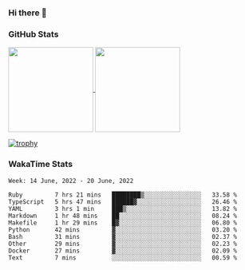 ### Hi there 👋

### GitHub Stats

<a href="https://github.com/anuraghazra/github-readme-stats">
  <img align="center" height="170px" src="https://github-readme-stats.vercel.app/api/top-langs/?username=tksfjt1024&layout=compact&count_private=true&show_icons=true&show_icons=true&theme=graywhite" />
</a>
<a href="https://github.com/anuraghazra/github-readme-stats">
  <img align="center" height="170px" src="https://github-readme-stats.vercel.app/api?username=tksfjt1024&count_private=true&show_icons=true&show_icons=true&theme=graywhite" />
</a>

[![trophy](https://github-profile-trophy.vercel.app/?username=tksfjt1024)](https://github.com/ryo-ma/github-profile-trophy)

### WakaTime Stats

<!--START_SECTION:waka-->
```text
Week: 14 June, 2022 - 20 June, 2022

Ruby         7 hrs 21 mins   ████████▒░░░░░░░░░░░░░░░░   33.58 % 
TypeScript   5 hrs 47 mins   ██████▓░░░░░░░░░░░░░░░░░░   26.46 % 
YAML         3 hrs 1 min     ███▒░░░░░░░░░░░░░░░░░░░░░   13.82 % 
Markdown     1 hr 48 mins    ██░░░░░░░░░░░░░░░░░░░░░░░   08.24 % 
Makefile     1 hr 29 mins    █▓░░░░░░░░░░░░░░░░░░░░░░░   06.80 % 
Python       42 mins         ▓░░░░░░░░░░░░░░░░░░░░░░░░   03.20 % 
Bash         31 mins         ▓░░░░░░░░░░░░░░░░░░░░░░░░   02.37 % 
Other        29 mins         ▓░░░░░░░░░░░░░░░░░░░░░░░░   02.23 % 
Docker       27 mins         ▓░░░░░░░░░░░░░░░░░░░░░░░░   02.09 % 
Text         7 mins          ░░░░░░░░░░░░░░░░░░░░░░░░░   00.59 % 
```
<!--END_SECTION:waka-->
